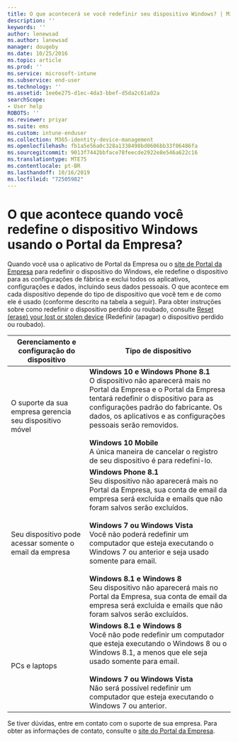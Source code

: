 ```yaml
---
title: O que acontecerá se você redefinir seu dispositivo Windows? | Microsoft Docs
description: ''
keywords: ''
author: lenewsad
ms.author: lanewsad
manager: dougeby
ms.date: 10/25/2016
ms.topic: article
ms.prod: ''
ms.service: microsoft-intune
ms.subservice: end-user
ms.technology: ''
ms.assetid: 1ee6e275-d1ec-4da3-bbef-d5da2c61a02a
searchScope:
- User help
ROBOTS: ''
ms.reviewer: priyar
ms.suite: ems
ms.custom: intune-enduser
ms.collection: M365-identity-device-management
ms.openlocfilehash: fb1a5e56a0c328a1338498bd0606bb33f06486fa
ms.sourcegitcommit: 9013f7442bbface78feecde2922e8e546a622c16
ms.translationtype: MTE75
ms.contentlocale: pt-BR
ms.lasthandoff: 10/16/2019
ms.locfileid: "72505982"
---
```

# <a name="what-happens-if-you-reset-your-windows-device-using-the-company-portal"></a>O que acontece quando você redefine o dispositivo Windows usando o Portal da Empresa?

Quando você usa o aplicativo de Portal da Empresa ou o [site de Portal da Empresa](reset-erase-your-device-cpwebsite.md) para redefinir o dispositivo do Windows, ele redefine o dispositivo para as configurações de fábrica e exclui todos os aplicativos, configurações e dados, incluindo seus dados pessoais. O que acontece em cada dispositivo depende do tipo de dispositivo que você tem e de como ele é usado (conforme descrito na tabela a seguir). Para obter instruções sobre como redefinir o dispositivo perdido ou roubado, consulte [Reset (erase) your lost or stolen device](reset-erase-your-device-cpwebsite.md) (Redefinir (apagar) o dispositivo perdido ou roubado).

|Gerenciamento e configuração do dispositivo|Tipo de dispositivo|
|---------------------------------------|---------------|
|O suporte da sua empresa gerencia seu dispositivo móvel|**Windows 10 e Windows Phone 8.1**</br>O dispositivo não aparecerá mais no Portal da Empresa e o Portal da Empresa tentará redefinir o dispositivo para as configurações padrão do fabricante. Os dados, os aplicativos e as configurações pessoais serão removidos. <br /><br />**Windows 10 Mobile**</br>A única maneira de cancelar o registro de seu dispositivo é para redefini-lo.|
|Seu dispositivo pode acessar somente o email da empresa|**Windows Phone 8.1**<br />Seu dispositivo não aparecerá mais no Portal da Empresa, sua conta de email da empresa será excluída e emails que não foram salvos serão excluídos.<br /><br />**Windows 7 ou Windows Vista**<br />Você não poderá redefinir um computador que esteja executando o Windows 7 ou anterior e seja usado somente para email.<br /><br />**Windows 8.1 e Windows 8**<br />Seu dispositivo não aparecerá mais no Portal da Empresa, sua conta de email da empresa será excluída e emails que não foram salvos serão excluídos.|
|PCs e laptops|**Windows 8.1 e Windows 8**<br />Você não pode redefinir um computador que esteja executando o Windows 8 ou o Windows 8.1, a menos que ele seja usado somente para email.<br /><br />**Windows 7 ou Windows Vista**<br />Não será possível redefinir um computador que esteja executando o Windows 7 ou anterior.|

Se tiver dúvidas, entre em contato com o suporte de sua empresa. Para obter as informações de contato, consulte o [site do Portal da Empresa](https://go.microsoft.com/fwlink/?linkid=2010980).
